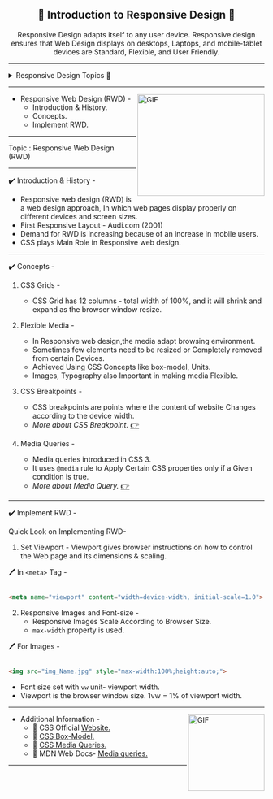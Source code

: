 
  <p align="center">
  <h2 align="center"><b>📜 Introduction to Responsive Design 📜 </b></h2>
 <p align="center">
Responsive Design adapts itself to any user device. Responsive design ensures that Web Design displays on desktops, Laptops, and mobile-tablet devices are Standard, Flexible, and User Friendly.
</p>
</p>

*** 
<details>
  <summary markdown="span"> Responsive Design Topics 📁  </summary>

1. Introduction to Responsive Design.<a href="#Resp">👇</a>
2. Responsive Design Breakpoints<a href="Rushikesh_CSS_BreakResp.md">👉</a>
3. Media Queries.<a href="Rushikesh_CSS_MediaQ.md">👉</a>

</details>

***

<img align="right" width="250px" height="200px" alt="GIF" src="https://media.giphy.com/media/xT0Gqn9yuw8hnPGn5K/giphy.gif" >


* Responsive Web Design (RWD) -
    * Introduction & History.   
    * Concepts.
    * Implement RWD.
    

***

Topic : Responsive Web Design (RWD)
  

***



✔️ Introduction & History - 

- Responsive web design (RWD) is a web design approach, In which web pages display properly on different devices and screen sizes. 
- First Responsive Layout - Audi.com (2001)
- Demand for RWD is increasing because of an increase in mobile users.
- CSS plays Main Role in Responsive web design.


***


✔️ Concepts - 
1. CSS Grids -
   - CSS Grid has 12 columns - total width of 100%, and it will shrink and expand as  the browser window resize.
  
2. Flexible Media -
   - In Responsive web design,the media adapt browsing environment.
   - Sometimes few elements need to be resized or Completely removed from certain Devices. 
   - Achieved Using CSS Concepts like box-model, Units.
   - Images, Typography also Important in making media Flexible.
3. CSS Breakpoints -
   - CSS breakpoints are points where the content of website Changes according to the device width. 
   - <i> More about CSS Breakpoint.</i> <a href="Rushikesh_CSS_BreakResp.md">👉</a>
4. Media Queries -
   - Media queries introduced in CSS 3.
   - It uses `@media` rule to Apply Certain CSS properties only if a Given condition is true.
   - <i> More about Media Query.</i> <a href="Rushikesh_CSS_MediaQ.md">👉</a>


***


✔️ Implement RWD  -

Quick Look on Implementing RWD- 

1. Set Viewport - Viewport gives browser instructions on how to control the Web page and its dimensions & scaling. 
   
🖊️ In `<meta>` Tag -

```html

<meta name="viewport" content="width=device-width, initial-scale=1.0">

```
2. Responsive Images and Font-size -
   - Responsive Images Scale According to Browser Size.
   - `max-width` property is used.  

🖊️ For Images - 

```html

<img src="img_Name.jpg" style="max-width:100%;height:auto;">

```

- Font size set with `vw` unit- viewport width. 
- Viewport is the browser window size. 1vw = 1% of viewport width.

***

<img align="right" height="150px" alt="GIF" src="https://media.giphy.com/media/L8K62iTDkzGX6/giphy.gif">


<p aligh="left">
  
- Additional Information -
  - 🔗  CSS Official [Website.](https://www.w3.org/Style/CSS/)
  - 🔗 [ CSS Box-Model.](https://www.w3.org/TR/CSS22/box.html)
  - 🔗 [CSS Media Queries.](https://www.w3.org/TR/css3-mediaqueries/)
   - 🔗 MDN Web Docs- [Media queries.](https://developer.mozilla.org/en-US/docs/Web/CSS/Media_Queries/Using_media_queries)

***
